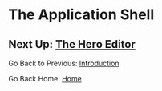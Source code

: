 # The Application Shell

## Next Up: [The Hero Editor](the-hero-editor.md)

Go Back to Previous: [Introduction](introduction.md)

Go Back Home: [Home](../README.md)